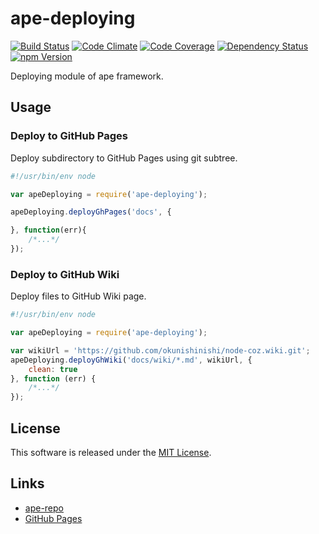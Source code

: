 ape-deploying
==========

<!-- Badge Start -->
<a name="badges"></a>

[![Build Status][bd_travis_shield_url]][bd_travis_url]
[![Code Climate][bd_codeclimate_shield_url]][bd_codeclimate_url]
[![Code Coverage][bd_codeclimate_coverage_shield_url]][bd_codeclimate_url]
[![Dependency Status][bd_gemnasium_shield_url]][bd_gemnasium_url]
[![npm Version][bd_npm_shield_url]][bd_npm_url]

[bd_repo_url]: https://github.com/ape-repo/ape-deploying
[bd_travis_url]: http://travis-ci.org/ape-repo/ape-deploying
[bd_travis_shield_url]: http://img.shields.io/travis/ape-repo/ape-deploying.svg?style=flat
[bd_license_url]: https://github.com/ape-repo/ape-deploying/blob/master/LICENSE
[bd_codeclimate_url]: http://codeclimate.com/github/ape-repo/ape-deploying
[bd_codeclimate_shield_url]: http://img.shields.io/codeclimate/github/ape-repo/ape-deploying.svg?style=flat
[bd_codeclimate_coverage_shield_url]: http://img.shields.io/codeclimate/coverage/github/ape-repo/ape-deploying.svg?style=flat
[bd_gemnasium_url]: https://gemnasium.com/ape-repo/ape-deploying
[bd_gemnasium_shield_url]: https://gemnasium.com/ape-repo/ape-deploying.svg
[bd_npm_url]: http://www.npmjs.org/package/ape-deploying
[bd_npm_shield_url]: http://img.shields.io/npm/v/ape-deploying.svg?style=flat

<!-- Badge End -->


<!-- Description Start -->
<a name="description"></a>

Deploying module of ape framework.

<!-- Description End -->



<!-- Sections Start -->
<a name="sections"></a>

Usage
----

### Deploy to GitHub Pages

Deploy subdirectory to GitHub Pages using git subtree.

```javascript
#!/usr/bin/env node

var apeDeploying = require('ape-deploying');

apeDeploying.deployGhPages('docs', {

}, function(err){
    /*...*/
});
```

### Deploy to GitHub Wiki

Deploy files to GitHub Wiki page.

```javascript
#!/usr/bin/env node

var apeDeploying = require('ape-deploying');

var wikiUrl = 'https://github.com/okunishinishi/node-coz.wiki.git';
apeDeploying.deployGhWiki('docs/wiki/*.md', wikiUrl, {
    clean: true
}, function (err) {
    /*...*/
});
```

<!-- Sections Start -->


<!-- LICENSE Start -->
<a name="license"></a>

License
-------
This software is released under the [MIT License](https://github.com/ape-repo/ape-deploying/blob/master/LICENSE).

<!-- LICENSE End -->


<!-- Links Start -->
<a name="links"></a>

Links
------

+ [ape-repo](https://github.com/ape-repo)
+ [GitHub Pages](https://pages.github.com/)

<!-- Links End -->
